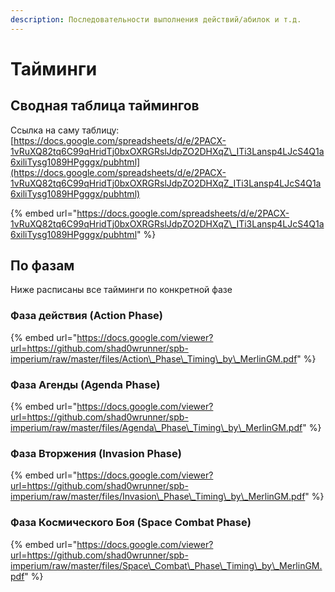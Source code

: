 ```yaml
---
description: Последовательности выполнения действий/абилок и т.д.
---
```


# Тайминги

## Сводная таблица таймингов

Ссылка на саму таблицу: [https://docs.google.com/spreadsheets/d/e/2PACX-1vRuXQ82tq6C99qHridTj0bxOXRGRslJdpZO2DHXqZ\_ITi3Lansp4LJcS4Q1a6xiliTysg1089HPgggx/pubhtml](https://docs.google.com/spreadsheets/d/e/2PACX-1vRuXQ82tq6C99qHridTj0bxOXRGRslJdpZO2DHXqZ_ITi3Lansp4LJcS4Q1a6xiliTysg1089HPgggx/pubhtml)

{% embed url="https://docs.google.com/spreadsheets/d/e/2PACX-1vRuXQ82tq6C99qHridTj0bxOXRGRslJdpZO2DHXqZ\_ITi3Lansp4LJcS4Q1a6xiliTysg1089HPgggx/pubhtml" %}

## По фазам

Ниже расписаны все тайминги по конкретной фазе

### Фаза действия \(Action Phase\)

{% embed url="https://docs.google.com/viewer?url=https://github.com/shad0wrunner/spb-imperium/raw/master/files/Action\_Phase\_Timing\_by\_MerlinGM.pdf" %}

### Фаза Агенды \(Agenda Phase\)

{% embed url="https://docs.google.com/viewer?url=https://github.com/shad0wrunner/spb-imperium/raw/master/files/Agenda\_Phase\_Timing\_by\_MerlinGM.pdf" %}

### Фаза Вторжения \(Invasion Phase\)

{% embed url="https://docs.google.com/viewer?url=https://github.com/shad0wrunner/spb-imperium/raw/master/files/Invasion\_Phase\_Timing\_by\_MerlinGM.pdf" %}

### Фаза Космического Боя \(Space Combat Phase\)

{% embed url="https://docs.google.com/viewer?url=https://github.com/shad0wrunner/spb-imperium/raw/master/files/Space\_Combat\_Phase\_Timing\_by\_MerlinGM.pdf" %}



